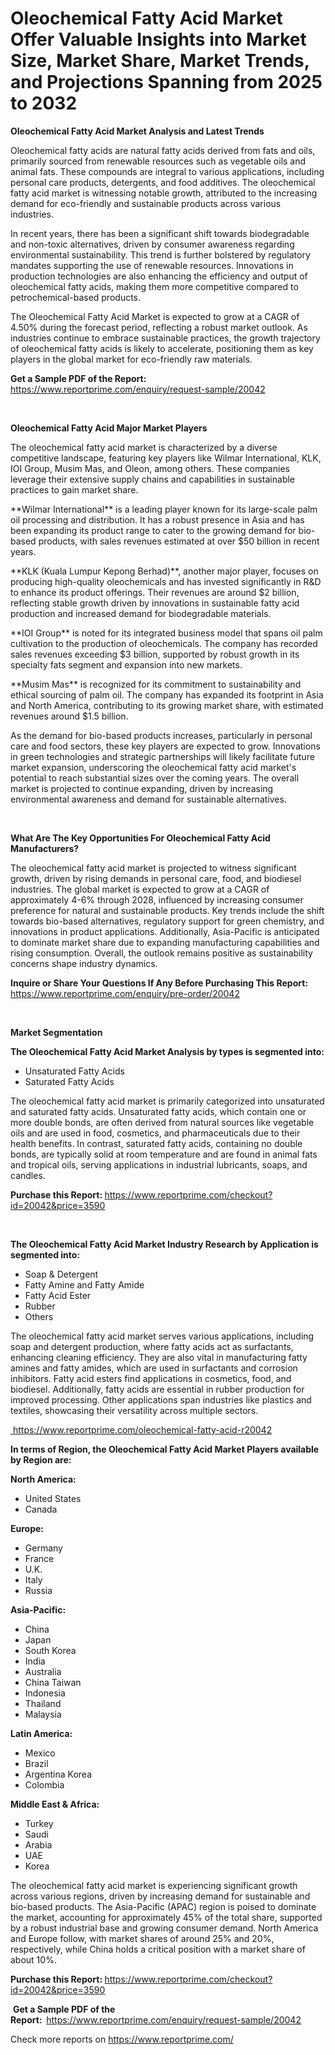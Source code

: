 <p><h1>Oleochemical Fatty Acid Market Offer Valuable Insights into Market Size, Market Share, Market Trends, and Projections Spanning from 2025 to 2032</h1></p><p><strong>Oleochemical Fatty Acid Market Analysis and Latest Trends</strong></p>
<p><p>Oleochemical fatty acids are natural fatty acids derived from fats and oils, primarily sourced from renewable resources such as vegetable oils and animal fats. These compounds are integral to various applications, including personal care products, detergents, and food additives. The oleochemical fatty acid market is witnessing notable growth, attributed to the increasing demand for eco-friendly and sustainable products across various industries. </p><p>In recent years, there has been a significant shift towards biodegradable and non-toxic alternatives, driven by consumer awareness regarding environmental sustainability. This trend is further bolstered by regulatory mandates supporting the use of renewable resources. Innovations in production technologies are also enhancing the efficiency and output of oleochemical fatty acids, making them more competitive compared to petrochemical-based products.</p><p>The Oleochemical Fatty Acid Market is expected to grow at a CAGR of 4.50% during the forecast period, reflecting a robust market outlook. As industries continue to embrace sustainable practices, the growth trajectory of oleochemical fatty acids is likely to accelerate, positioning them as key players in the global market for eco-friendly raw materials.</p></p>
<p><strong>Get a Sample PDF of the Report:&nbsp;</strong> <a href="https://www.reportprime.com/enquiry/request-sample/20042?utm_campaign=2810&utm_medium=2&utm_source=Github&utm_content=ia&utm_term=18032025&utm_id=oleochemical-fatty-acid">https://www.reportprime.com/enquiry/request-sample/20042</a></p>
<p>&nbsp;</p>
<p><strong>Oleochemical Fatty Acid Major Market Players</strong></p>
<p><p>The oleochemical fatty acid market is characterized by a diverse competitive landscape, featuring key players like Wilmar International, KLK, IOI Group, Musim Mas, and Oleon, among others. These companies leverage their extensive supply chains and capabilities in sustainable practices to gain market share.</p><p>**Wilmar International** is a leading player known for its large-scale palm oil processing and distribution. It has a robust presence in Asia and has been expanding its product range to cater to the growing demand for bio-based products, with sales revenues estimated at over $50 billion in recent years.</p><p>**KLK (Kuala Lumpur Kepong Berhad)**, another major player, focuses on producing high-quality oleochemicals and has invested significantly in R&D to enhance its product offerings. Their revenues are around $2 billion, reflecting stable growth driven by innovations in sustainable fatty acid production and increased demand for biodegradable materials.</p><p>**IOI Group** is noted for its integrated business model that spans oil palm cultivation to the production of oleochemicals. The company has recorded sales revenues exceeding $3 billion, supported by robust growth in its specialty fats segment and expansion into new markets.</p><p>**Musim Mas** is recognized for its commitment to sustainability and ethical sourcing of palm oil. The company has expanded its footprint in Asia and North America, contributing to its growing market share, with estimated revenues around $1.5 billion.</p><p>As the demand for bio-based products increases, particularly in personal care and food sectors, these key players are expected to grow. Innovations in green technologies and strategic partnerships will likely facilitate future market expansion, underscoring the oleochemical fatty acid market's potential to reach substantial sizes over the coming years. The overall market is projected to continue expanding, driven by increasing environmental awareness and demand for sustainable alternatives.</p></p>
<p>&nbsp;</p>
<p><strong>What Are The Key Opportunities For Oleochemical Fatty Acid Manufacturers?</strong></p>
<p><p>The oleochemical fatty acid market is projected to witness significant growth, driven by rising demands in personal care, food, and biodiesel industries. The global market is expected to grow at a CAGR of approximately 4-6% through 2028, influenced by increasing consumer preference for natural and sustainable products. Key trends include the shift towards bio-based alternatives, regulatory support for green chemistry, and innovations in product applications. Additionally, Asia-Pacific is anticipated to dominate market share due to expanding manufacturing capabilities and rising consumption. Overall, the outlook remains positive as sustainability concerns shape industry dynamics.</p></p>
<p><strong>Inquire or Share Your Questions If Any Before Purchasing This Report:</strong> <a href="https://www.reportprime.com/enquiry/pre-order/20042?utm_campaign=2810&utm_medium=2&utm_source=Github&utm_content=ia&utm_term=18032025&utm_id=oleochemical-fatty-acid">https://www.reportprime.com/enquiry/pre-order/20042</a></p>
<p>&nbsp;</p>
<p><strong>Market Segmentation</strong></p>
<p><strong>The Oleochemical Fatty Acid Market Analysis by types is segmented into:</strong></p>
<p><ul><li>Unsaturated Fatty Acids</li><li>Saturated Fatty Acids</li></ul></p>
<p><p>The oleochemical fatty acid market is primarily categorized into unsaturated and saturated fatty acids. Unsaturated fatty acids, which contain one or more double bonds, are often derived from natural sources like vegetable oils and are used in food, cosmetics, and pharmaceuticals due to their health benefits. In contrast, saturated fatty acids, containing no double bonds, are typically solid at room temperature and are found in animal fats and tropical oils, serving applications in industrial lubricants, soaps, and candles.</p></p>
<p><strong>Purchase this Report:&nbsp;</strong><a href="https://www.reportprime.com/checkout?id=20042&price=3590&utm_campaign=2810&utm_medium=2&utm_source=Github&utm_content=ia&utm_term=18032025&utm_id=oleochemical-fatty-acid">https://www.reportprime.com/checkout?id=20042&price=3590</a></p>
<p>&nbsp;</p>
<p><strong>The Oleochemical Fatty Acid Market Industry Research by Application is segmented into:</strong></p>
<p><ul><li>Soap & Detergent</li><li>Fatty Amine and Fatty Amide</li><li>Fatty Acid Ester</li><li>Rubber</li><li>Others</li></ul></p>
<p><p>The oleochemical fatty acid market serves various applications, including soap and detergent production, where fatty acids act as surfactants, enhancing cleaning efficiency. They are also vital in manufacturing fatty amines and fatty amides, which are used in surfactants and corrosion inhibitors. Fatty acid esters find applications in cosmetics, food, and biodiesel. Additionally, fatty acids are essential in rubber production for improved processing. Other applications span industries like plastics and textiles, showcasing their versatility across multiple sectors.</p></p>
<p><a href="https://www.reportprime.com/oleochemical-fatty-acid-r20042?utm_campaign=2810&utm_medium=2&utm_source=Github&utm_content=ia&utm_term=18032025&utm_id=oleochemical-fatty-acid">&nbsp;https://www.reportprime.com/oleochemical-fatty-acid-r20042</a></p>
<p><strong>In terms of Region, the Oleochemical Fatty Acid Market Players available by Region are:</strong></p>
<p>
    <p> <strong> North America: </strong>
        <ul>
            <li>United States</li>
            <li>Canada</li>
        </ul>
        </p> 
    <p> <strong> Europe: </strong>
        <ul>
            <li>Germany</li>
            <li>France</li>
            <li>U.K.</li>
            <li>Italy</li>
            <li>Russia</li>
        </ul>
        </p> 
    <p> <strong> Asia-Pacific: </strong>
        <ul>
            <li>China</li>
            <li>Japan</li>
            <li>South Korea</li>
            <li>India</li>
            <li>Australia</li>
            <li>China Taiwan</li>
            <li>Indonesia</li>
            <li>Thailand</li>
            <li>Malaysia</li>
        </ul>
        </p> 
    <p> <strong> Latin America: </strong>
        <ul>
            <li>Mexico</li>
            <li>Brazil</li>
            <li>Argentina Korea</li>
            <li>Colombia</li>
        </ul>
        </p> 
    <p> <strong> Middle East & Africa: </strong>
        <ul>
            <li>Turkey</li>
            <li>Saudi</li>
            <li>Arabia</li>
            <li>UAE</li>
            <li>Korea</li>
        </ul>
    </p>
    </p>
<p><p>The oleochemical fatty acid market is experiencing significant growth across various regions, driven by increasing demand for sustainable and bio-based products. The Asia-Pacific (APAC) region is poised to dominate the market, accounting for approximately 45% of the total share, supported by a robust industrial base and growing consumer demand. North America and Europe follow, with market shares of around 25% and 20%, respectively, while China holds a critical position with a market share of about 10%.</p></p>
<p><strong>Purchase this Report: </strong><a href="https://www.reportprime.com/checkout?id=20042&price=3590&utm_campaign=2810&utm_medium=2&utm_source=Github&utm_content=ia&utm_term=18032025&utm_id=oleochemical-fatty-acid">https://www.reportprime.com/checkout?id=20042&price=3590</a></p>
<p>&nbsp;<strong>Get a Sample PDF of the Report:&nbsp;&nbsp;</strong><a href="https://www.reportprime.com/enquiry/request-sample/20042?utm_campaign=2810&utm_medium=2&utm_source=Github&utm_content=ia&utm_term=18032025&utm_id=oleochemical-fatty-acid">https://www.reportprime.com/enquiry/request-sample/20042</a></p>
<p><strong></strong></p>
<p>Check more reports on <a href="https://www.reportprime.com/?utm_campaign=2810&utm_medium=2&utm_source=Github&utm_content=ia&utm_term=18032025&utm_id=oleochemical-fatty-acid">https://www.reportprime.com/</a></p>